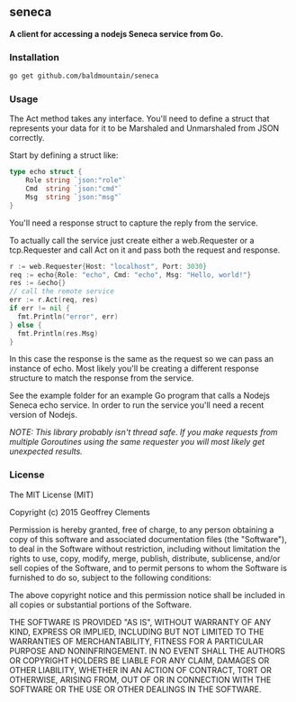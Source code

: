 ## seneca

**A client for accessing a nodejs Seneca service from Go.**

### Installation

```bash
go get github.com/baldmountain/seneca
```

### Usage

The Act method takes any interface. You'll need to define a struct that represents
your data for it to be Marshaled and Unmarshaled from JSON correctly.

Start by defining a struct like:

```Go
type echo struct {
	Role string `json:"role"`
	Cmd  string `json:"cmd"`
	Msg  string `json:"msg"`
}
```

You'll need a response struct to capture the reply from the service.

To actually call the service just create either a web.Requester or a
tcp.Requester and call Act on it and pass both the request and response.

```Go
r := web.Requester{Host: "localhost", Port: 3030}
req := echo{Role: "echo", Cmd: "echo", Msg: "Hello, world!"}
res := &echo{}
// call the remote service
err := r.Act(req, res)
if err != nil {
  fmt.Println("error", err)
} else {
  fmt.Println(res.Msg)
}
```

In this case the response is the same as the request so we can pass an instance
of echo. Most likely you'll be creating a different response structure to match
the response from the service.

See the example folder for an example Go program that calls a Nodejs Seneca echo
service. In order to run the service you'll need a recent version of Nodejs.

*NOTE: This library probably isn't thread safe. If you make requests from multiple
Goroutines using the same requester you will most likely get unexpected results.*

### License

The MIT License (MIT)

Copyright (c) 2015 Geoffrey Clements

Permission is hereby granted, free of charge, to any person obtaining a copy
of this software and associated documentation files (the "Software"), to deal
in the Software without restriction, including without limitation the rights
to use, copy, modify, merge, publish, distribute, sublicense, and/or sell
copies of the Software, and to permit persons to whom the Software is
furnished to do so, subject to the following conditions:

The above copyright notice and this permission notice shall be included in all
copies or substantial portions of the Software.

THE SOFTWARE IS PROVIDED "AS IS", WITHOUT WARRANTY OF ANY KIND, EXPRESS OR
IMPLIED, INCLUDING BUT NOT LIMITED TO THE WARRANTIES OF MERCHANTABILITY,
FITNESS FOR A PARTICULAR PURPOSE AND NONINFRINGEMENT. IN NO EVENT SHALL THE
AUTHORS OR COPYRIGHT HOLDERS BE LIABLE FOR ANY CLAIM, DAMAGES OR OTHER
LIABILITY, WHETHER IN AN ACTION OF CONTRACT, TORT OR OTHERWISE, ARISING FROM,
OUT OF OR IN CONNECTION WITH THE SOFTWARE OR THE USE OR OTHER DEALINGS IN THE
SOFTWARE.
